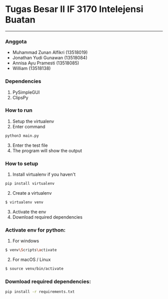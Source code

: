 # Tugas Besar II IF 3170 Intelejensi Buatan
---

### Anggota
- Muhammad Zunan Alfikri (13518019)
- Jonathan Yudi Gunawan (13518084)
- Annisa Ayu Pramesti  (13518085)
- William (13518138)

### Dependencies 
1. PySimpleGUI
2. ClipsPy

### How to run
1. Setup the virtualenv
2. Enter command 
```bash
python3 main.py
```
3. Enter the test file
4. The program will show the output

### How to setup
1. Install virtualenv if you haven't
```bash
pip install virtualenv
```
2. Create a virtualenv
```bash
$ virtualenv venv
```
3. Activate the env 
4. Download required dependencies 

### Activate env for python:
1. For windows
```bash
$ venv\Scripts\activate
```
2. For macOS / Linux
```bash
$ source venv/bin/activate
```
### Download required dependencies:
```bash
pip install -r requirements.txt
```
